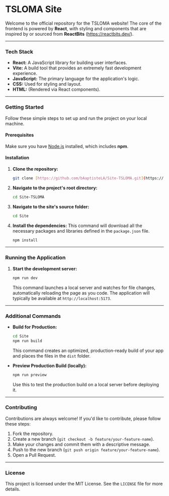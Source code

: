 # TSLOMA Site

Welcome to the official repository for the TSLOMA website! The core of the frontend is powered by **React**, with styling and components that are inspired by or sourced from **ReactBits** (https://reactbits.dev/).

---

### **Tech Stack**

* **React:** A JavaScript library for building user interfaces.
* **Vite:** A build tool that provides an extremely fast development experience.
* **JavaScript:** The primary language for the application's logic.
* **CSS:** Used for styling and layout.
* **HTML:** (Rendered via React components).

---

### **Getting Started**

Follow these simple steps to set up and run the project on your local machine.

#### **Prerequisites**

Make sure you have [Node.js](https://nodejs.org/) installed, which includes **npm**.

#### **Installation**

1.  **Clone the repository:**
    ```bash
    git clone [https://github.com/bAaptisteLA/Site-TSLOMA.git](https://github.com/bAaptisteLA/Site-TSLOMA.git)
    ```
2.  **Navigate to the project's root directory:**
    ```bash
    cd Site-TSLOMA
    ```
3.  **Navigate to the site's source folder:**
    ```bash
    cd Site
    ```
4.  **Install the dependencies:**
    This command will download all the necessary packages and libraries defined in the `package.json` file.
    ```bash
    npm install
    ```

---

### **Running the Application**

1.  **Start the development server:**
    ```bash
    npm run dev
    ```
    This command launches a local server and watches for file changes, automatically reloading the page as you code. The application will typically be available at `http://localhost:5173`.

---

### **Additional Commands**

* **Build for Production:**
    ```bash
    cd Site
    npm run build
    ```
    This command creates an optimized, production-ready build of your app and places the files in the `dist` folder.

* **Preview Production Build (locally):**
    ```bash
    npm run preview
    ```
    Use this to test the production build on a local server before deploying it.

---

### **Contributing**

Contributions are always welcome! If you'd like to contribute, please follow these steps:
1.  Fork the repository.
2.  Create a new branch (`git checkout -b feature/your-feature-name`).
3.  Make your changes and commit them with a descriptive message.
4.  Push to the new branch (`git push origin feature/your-feature-name`).
5.  Open a Pull Request.

---

### **License**

This project is licensed under the MIT License. See the `LICENSE` file for more details.
